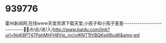# 939776
霍州新闻网,在线www天堂资源下载天堂,小孩子和小孩子差差----------------------------💜💜点/此/进/入/http://www.baidu.com/link?url=NoK8PT47PahMhFH8Vie_jnciyIKNTTtVBQKpill6udK&amp;wd
